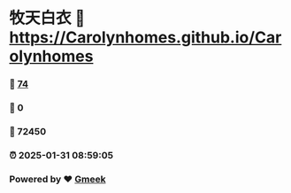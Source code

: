 # 牧天白衣 :link: https://Carolynhomes.github.io/Carolynhomes 
### :page_facing_up: [74](https://Carolynhomes.github.io/Carolynhomes/tag.html) 
### :speech_balloon: 0 
### :hibiscus: 72450 
### :alarm_clock: 2025-01-31 08:59:05 
### Powered by :heart: [Gmeek](https://github.com/Meekdai/Gmeek)
